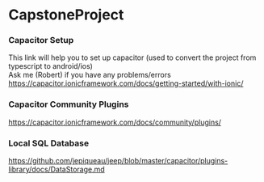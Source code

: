 # CapstoneProject

### Capacitor Setup  
This link will help you to set up capacitor (used to convert the project from typescript to android/ios)  
Ask me (Robert) if you have any problems/errors  
https://capacitor.ionicframework.com/docs/getting-started/with-ionic/  

### Capacitor Community Plugins  
https://capacitor.ionicframework.com/docs/community/plugins/  

### Local SQL Database  
https://github.com/jepiqueau/jeep/blob/master/capacitor/plugins-library/docs/DataStorage.md  
